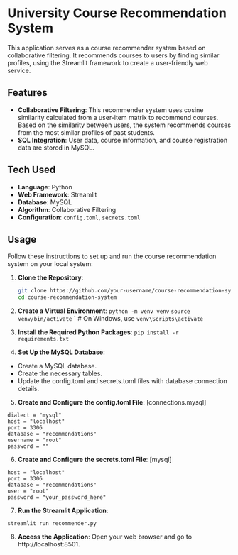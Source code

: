 # University Course Recommendation System

This application serves as a course recommender system based on collaborative filtering. It recommends courses to users by finding similar profiles, using the Streamlit framework to create a user-friendly web service.

## Features

- **Collaborative Filtering**: This recommender system uses cosine similarity calculated from a user-item matrix to recommend courses. Based on the similarity between users, the system recommends courses from the most similar profiles of past students.
- **SQL Integration**: User data, course information, and course registration data are stored in MySQL.

## Tech Used
- **Language**: Python
- **Web Framework**: Streamlit
- **Database**: MySQL
- **Algorithm**: Collaborative Filtering
- **Configuration**: `config.toml`, `secrets.toml`

## Usage

Follow these instructions to set up and run the course recommendation system on your local system:

1. **Clone the Repository**:

   ```sh
   git clone https://github.com/your-username/course-recommendation-system.git
   cd course-recommendation-system

2. **Create a Virtual Environment**:
```python -m venv venv```
```source venv/bin/activate``` ` # On Windows, use ```venv\Scripts\activate```


3. **Install the Required Python Packages**:
`pip install -r requirements.txt`

4. **Set Up the MySQL Database**:
- Create a MySQL database.
- Create the necessary tables.
- Update the config.toml and secrets.toml files with database connection details.

5. **Create and Configure the config.toml File**:
[connections.mysql]
```
dialect = "mysql"
host = "localhost"
port = 3306
database = "recommendations"
username = "root"
password = ""
```

6. **Create and Configure the secrets.toml File**:
[mysql]
```
host = "localhost"
port = 3306
database = "recommendations"
user = "root"
password = "your_password_here"
```
 
7. **Run the Streamlit Application**:
```
streamlit run recommender.py
```

8. **Access the Application**:
Open your web browser and go to http://localhost:8501.

